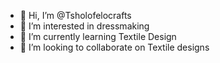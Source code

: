 - 👋 Hi, I’m @Tsholofelocrafts
- 👀 I’m interested in dressmaking
- 🌱 I’m currently learning Textile Design 
- 💞️ I’m looking to collaborate on Textile designs
  

<!---
Tsholofelocrafts/Tsholofelocrafts is a ✨ special ✨ repository because its `README.md` (this file) appears on your GitHub profile.
You can click the Preview link to take a look at your changes.
--->
